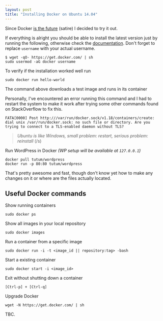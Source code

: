 ```yaml
---
layout: post
title: "Installing Docker on Ubuntu 14.04"
---
```


Since Docker [is the future](http://blog.circleci.com/its-the-future/) (satire) I decided to try it out.

<!--more-->

If everything is alright you should be able to install the latest version just by running the following, otherwise check the [documentation](https://docs.docker.com/installation/ubuntulinux/). Don't forget to replace `username` with your actual username.

```
$ wget -qO- https://get.docker.com/ | sh
sudo usermod -aG docker username
```

To verify if the installation worked well run

```
sudo docker run hello-world
```

The command above downloads a test image and runs in its container

Personally, I've encountered an error running this command and I had to restart the system to make it work after trying some other commands found on StackOverflow to fix this. 

```
FATA[0000] Post http:///var/run/docker.sock/v1.18/containers/create: dial unix /var/run/docker.sock: no such file or directory. Are you trying to connect to a TLS-enabled daemon without TLS? 
```

> *Ubuntu is like Windows, small problem: restart, serious problem: reinstall* (/s)

Run WordPress in Docker *(WP setup will be available at `127.0.0.1`)*

```
docker pull tutum/wordpress
docker run -p 80:80 tutum/wordpress
```

That's pretty awesome and fast, though don't know yet how to make any changes on it or where are the files actually located.

## Useful Docker commands


Show running containers

```
sudo docker ps
```

Show all images in your local repository

```
sudo docker images
```

Run a container from a specific image

```
sudo docker run -i -t <image_id || repository:tag> -bash
```

Start a existing container

```
sudo docker start -i <image_id>
```

Exit without shutting down a container

```
[Ctrl-p] + [Ctrl-q]
```

Upgrade Docker

```
wget -N https://get.docker.com/ | sh
```

TBC.